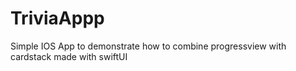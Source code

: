 # TriviaAppp
Simple IOS App to demonstrate how to combine progressview with cardstack 
made with swiftUI


